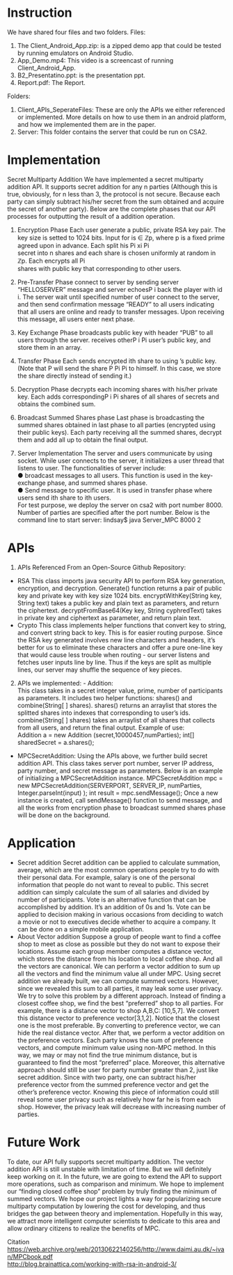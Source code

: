 # Instruction
We have shared four files and two folders. 
Files:
1. The Client_Android_App.zip: is a zipped demo app that could be tested by running emulators on Android Studio.
2. App_Demo.mp4: This video is a screencast of running Client_Android_App.
3. B2_Presentatino.ppt: is the presentation ppt.
4. Report.pdf: The Report.

Folders:
1. Client_APIs_SeperateFiles: These are only the APIs we either referenced or implemented. More details on how to use them in an android platform, and how we implemented them are in the paper.
2. Server: This folder contains the server that could be run on CSA2.

# Implementation 
Secret Multiparty Addition 
We have implemented a secret multiparty addition API. It supports secret addition for 
any n parties (Although this is true, obviously, for n less than 3, the protocol is not secure. 
Because each party can simply subtract his/her secret from the sum obtained and acquire the 
secret of another party). Below are the complete phases that our API processes for outputting the 
result of a addition operation. 
 
1. Encryption Phase 
Each user generate a public, private RSA key pair. The key size is setted to 1024 bits. 
Input for  is ∈ ℤp, where p is a fixed prime agreed upon in advance. Each  split his Pi  xi  Pi   
secret into n shares and each share is chosen uniformly at random in ℤp. Each  encrypts all Pi   
shares with public key that corresponding to other users. 
 
 
2. Pre-Transfer Phase 
connect to server by sending server “HELLOSERVER” message and server echoesP i
   back the player with id i. The server wait until specified number of user connect to the server, and then send confirmation message “READY” to all users  indicating that all users are online and ready to transfer messages. Upon receiving this message, all users enter next phase. 
 
3. Key Exchange Phase 
 broadcasts public key with header “PUB” to all users through the server. receives otherP i
  Pi   user’s public key, and store them in an array.  
 
4. Transfer Phase 
Each  sends encrypted ith share to  using ’s public key. (Note that P will send the share P Pi  Pi   to himself. In this case, we store the share directly instead of sending it.) 

5. Decryption Phase 
decrypts each incoming shares with his/her private key. Each adds correspondingP i
  Pi   shares of all shares of secrets and obtains the combined sum.  
 
6. Broadcast Summed Shares phase 
Last phase is broadcasting the summed shares obtained in last phase to all parties (encrypted 
using their public keys). Each party receiving all the summed shares, decrypt them and add all up 
to obtain the final output. 
 
7. Server Implementation 
The server and users communicate by using socket. While user connects to the server, it 
initializes a user thread that listens to user. The functionalities of server include:  
● broadcast messages to all users. This function is used in the key-exchange phase, and summed shares phase.<br />
● Send message to specific user. It is used in transfer phase where users send ith share to ith users.  
For test purpose, we deploy the server on csa2 with port number 8000. Number of parties 
are specified after the port number. Below is the command line to start server: 
lindsay$ java Server_MPC 8000 2 
 
 
# APIs 
1. APIs Referenced From an Open-Source Github Repository: 
- RSA 
This class imports java security API to perform RSA key generation, encryption, and 
decryption. Generate() function returns a pair of public key and private key with key size 1024 
bits. encryptWithKey(String key, String text) takes a public key and plain text as parameters, and return the ciphertext.​ ​decryptFromBase64(Key key, String cyphredText)​ takes in private key and ciphertext as parameter, and return plain text.  
- Crypto 
This class implements helper functions that convert key to string, and convert string back 
to key. This is for easier routing purpose. Since the RSA key generated involves new line 
characters and headers, it’s better for us to eliminate these characters and offer a pure one-line 
key that would cause less trouble when routing - our server listens and fetches user inputs line by 
line. Thus if the keys are split as multiple lines, our server may shuffle the sequence of key 
pieces. 
2. APIs we implemented: - Addition:  
This class takes in a secret integer value, prime, number of participants as parameters. It 
includes two helper functions: shares() and combine(String[ ] shares). shares() returns an 
arraylist that stores the splitted shares into indexes that corresponding to user’s ids. 
combine(String[ ] shares) takes an arraylist of all shares that collects from all users, and return 
the final output. Example of use:  
Addition a = new Addition (secret,10000457,numParties); int[] sharedSecret = a.shares(); 
- MPCSecretAddition: 
Using the APIs above, we further build secret addition API. This class takes server port 
number, server IP address, party number, and secret message as parameters. Below is an example 
of initializing a MPCSecretAddition instance. 
MPCSecretAddition mpc = new MPCSecretAddition(SERVERPORT, SERVER_IP, numParties, Integer.parseInt(input) ); int result = mpc.sendMessage(); 
Once a new instance is created,  call sendMessage() function to send message, and all the 
works from encryption phase to broadcast summed shares phase will be done on the background. 
 
# Application 
- Secret addition 
Secret addition can be applied to calculate summation, average, which are the most 
common operations people try to do with their personal data. For example, salary is one of the 
personal information that people do not want to reveal to public. This secret addition can simply 
calculate the sum of all salaries and divided by number of participants. Vote is an alternative 
function that can be accomplished by addition. It’s an addition of 0s and 1s. Vote can be applied 
to decision making in various occasions from deciding to watch a movie or not to executives 
decide whether to acquire a company. It can be done on a simple mobile application.  
- About Vector addition 
Suppose a group of people want to find a coffee shop to meet as close as possible but 
they do not want to expose their locations. Assume each group member computes a distance 
vector, which stores the distance from his location to local coffee shop. And all the vectors are 
canonical. We can perform a vector addition to sum up all the vectors and find the minimum 
value all under MPC. Using secret addition we already built, we can compute summed vectors. However,  since ​we revealed this sum to all parties, it may leak some user privacy. We try to solve this problem by a different approach. Instead of finding a closest coffee shop, we find the 
best “preferred” shop to all parties. For example, there is a distance vector to shop A,B,C: 
[10,5,7]. We convert this distance vector to preference vector[3,1,2]. Notice that the closest one 
is the most preferable. 
By converting to preference vector, we can hide the real distance vector. After that, we 
perform a vector addition on the preference vectors. Each party knows the sum of preference 
vectors, and compute minimum value using non-MPC method. In this way, we may or may not 
find the true minimum distance, but is guaranteed to find the most “preferred” place. Moreover, 
this alternative approach should still be user for party number greater than 2, just like secret 
addition. Since with two party, one can subtract his/her preference vector from the summed 
preference vector and get the other’s preference vector. Knowing this piece of information could 
still reveal some user privacy such as relatively how far he is from each shop. However, the 
privacy leak will decrease with increasing number of parties. 
 
# Future Work 
To date, our API fully supports secret multiparty addition. The vector addition API is still 
unstable with limitation of time. But we will definitely keep working on it. In the future, we are 
going to extend the API to support more operations, such as comparison and minimum. We hope 
to implement our “finding closed coffee shop” problem by truly finding the minimum of 
summed vectors. We hope our project lights a way for popularizing secure multiparty 
computation by lowering the cost for developing, and thus bridges the gap between theory and 
implementation. Hopefully in this way, we attract more intelligent computer scientists to 
dedicate to this area and allow ordinary citizens to realize the benefits of MPC. 
 
  
Citation
https://web.archive.org/web/20130622140256/http://www.daimi.au.dk/~ivan/MPCbook.pdf <br />
http://blog.brainattica.com/working-with-rsa-in-android-3/ 
